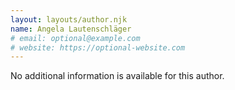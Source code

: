 ```yaml
---
layout: layouts/author.njk
name: Angela Lautenschläger
# email: optional@example.com
# website: https://optional-website.com
---
```

No additional information is available for this author.
